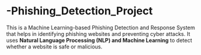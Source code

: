 # -Phishing_Detection_Project
This is a Machine Learning-based Phishing Detection and Response System that helps in identifying phishing websites and preventing cyber attacks. It uses **Natural Language Processing (NLP) and Machine Learning** to detect whether a website is safe or malicious.
